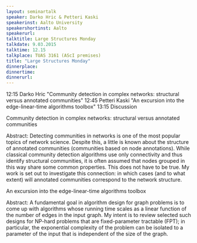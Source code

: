 ```yaml
---
layout: seminartalk
speaker: Darko Hric & Petteri Kaski
speakerinst: Aalto University
speakershortinst: Aalto
speakerurl: 
talktitle: Large Structures Monday
talkdate: 9.03.2015
talktime: 12.15
talkplace: TUAS 3161 (AScI premises)
title: "Large Structures Monday"
dinnerplace: 
dinnertime: 
dinnerurl: 
---
```


12:15 Darko Hric "Community detection in complex networks: structural versus annotated communities"
12:45 Petteri Kaski "An excursion into the edge-linear-time algorithms toolbox"
13:15 Discussion

Community detection in complex networks: structural versus annotated communities

Abstract:
Detecting communities in networks is one of the most popular topics of
network science. Despite this, a little is known about the structure
of annotated communities (communities based on node annotations).
While classical community detection algorithms use only connectivity
and thus identify structural communities, it is often assumed that
nodes grouped in this way share some common properties. This does not
have to be true. My work is set out to investigate this connection: in
which cases (and to what extent) will annotated communities correspond
to the network structure.

An excursion into the edge-linear-time algorithms toolbox

Abstract:
A fundamental goal in algorithm design for graph problems is to come up 
with algorithms whose running time scales as a linear function of the 
number of edges in the input graph. My intent is to review selected 
such designs for NP-hard problems that are fixed-parameter tractable (FPT);
in particular, the exponential complexity of the problem can be isolated 
to a parameter of the input that is independent of the size of the graph.

